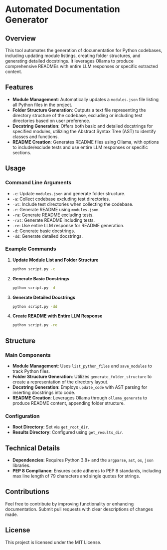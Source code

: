 # Automated Documentation Generator

## Overview

This tool automates the generation of documentation for Python codebases, including updating module listings, creating folder structures, and generating detailed docstrings. It leverages Ollama to produce comprehensive READMEs with entire LLM responses or specific extracted content.

## Features

- **Module Management**: Automatically updates a `modules.json` file listing all Python files in the project.
- **Folder Structure Generation**: Outputs a text file representing the directory structure of the codebase, excluding or including test directories based on user preference.
- **Docstring Generation**: Offers both basic and detailed docstrings for specified modules, utilizing the Abstract Syntax Tree (AST) to identify classes and functions.
- **README Creation**: Generates README files using Ollama, with options to include/exclude tests and use entire LLM responses or specific sections.

## Usage

### Command Line Arguments

- `-c`: Update `modules.json` and generate folder structure.
- `-a`: Collect codebase excluding test directories.
- `-at`: Include test directories when collecting the codebase.
- `-r`: Generate README using `modules.json`.
- `-ra`: Generate README excluding tests.
- `-rat`: Generate README including tests.
- `-re`: Use entire LLM response for README generation.
- `-d`: Generate basic docstrings.
- `-dd`: Generate detailed docstrings.

### Example Commands

1. **Update Module List and Folder Structure**

   ```bash
   python script.py -c
   ```

2. **Generate Basic Docstrings**

   ```bash
   python script.py -d
   ```

3. **Generate Detailed Docstrings**

   ```bash
   python script.py -dd
   ```

4. **Create README with Entire LLM Response**

   ```bash
   python script.py -re
   ```

## Structure

### Main Components

- **Module Management**: Uses `list_python_files` and `save_modules` to track Python files.
- **Folder Structure Generation**: Utilizes `generate_folder_structure` to create a representation of the directory layout.
- **Docstring Generation**: Employs `update_code` with AST parsing for inserting docstrings into code.
- **README Creation**: Leverages Ollama through `ollama_generate` to produce README content, appending folder structure.

### Configuration

- **Root Directory**: Set via `get_root_dir`.
- **Results Directory**: Configured using `get_results_dir`.

## Technical Details

- **Dependencies**: Requires Python 3.8+ and the `argparse`, `ast`, `os`, `json` libraries.
- **PEP 8 Compliance**: Ensures code adheres to PEP 8 standards, including max line length of 79 characters and single quotes for strings.

## Contributions

Feel free to contribute by improving functionality or enhancing documentation. Submit pull requests with clear descriptions of changes made.

## License

This project is licensed under the MIT License.

